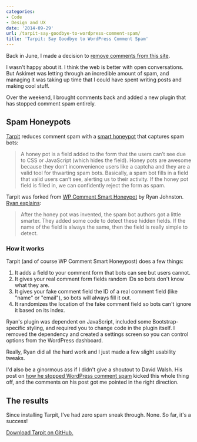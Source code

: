 ```yaml
---
categories:
- Code
- Design and UX
date: '2014-09-29'
url: /tarpit-say-goodbye-to-wordpress-comment-spam/
title: 'Tarpit: Say Goodbye to WordPress Comment Spam'
---
```


Back in June, I made a decision to [remove comments from this site](/disabling-comments/).

I wasn't happy about it. I think the web is better with open conversations. But Askimet was letting through an incredible amount of spam, and managing it was taking up time that I could have spent writing posts and making cool stuff.

Over the weekend, I brought comments back and added a new plugin that has stopped comment spam entirely.

<!--more-->

## Spam Honeypots

[Tarpit](https://github.com/cferdinandi/tarpit) reduces comment spam with a [smart honeypot](http://www.smartfile.com/blog/captchas-dont-work-how-to-trick-spam-bots-with-a-smarter-honey-pot/) that captures spam bots:

> A honey pot is a field added to the form that the users can’t see due to CSS or JavaScript (which hides the field). Honey pots are awesome because they don’t inconvenience users like a captcha and they are a valid tool for thwarting spam bots. Basically, a spam bot fills in a field that valid users can’t see, alerting us to their activity. If the honey pot field is filled in, we can confidently reject the form as spam.

Tarpit was forked from [WP Comment Smart Honeypot](https://github.com/freak3dot/wp-smart-honeypot) by Ryan Johnston. [Ryan explains](http://www.smartfile.com/blog/captchas-dont-work-how-to-trick-spam-bots-with-a-smarter-honey-pot/):

> After the honey pot was invented, the spam bot authors got a little smarter. They added some code to detect these hidden fields. If the name of the field is always the same, then the field is really simple to detect.

### How it works

Tarpit (and of course WP Comment Smart Honeypost) does a few things:

1. It adds a field to your comment form that bots can see but users cannot.
2. It gives your real comment form fields random IDs so bots don't know what they are.
3. It gives your fake comment field the ID of a real comment field (like "name" or "email"), so bots will always fill it out.
4. It randomizes the location of the fake comment field so bots can't ignore it based on its index.

Ryan's plugin was dependent on JavaScript, included some Bootstrap-specific styling, and required you to change code in the plugin itself. I removed the dependency and created a settings screen so you can control options from the WordPress dashboard.

Really, Ryan did all the hard work and I just made a few slight usability tweaks.

I'd also be a ginormous ass if I didn't give a shoutout to David Walsh. His post on [how he stopped WordPress comment spam](http://davidwalsh.name/wordpress-comment-spam) kicked this whole thing off, and the comments on his post got me pointed in the right direction.

## The results

Since installing Tarpit, I've had zero spam sneak through. None. So far, it's a success!

[Download Tarpit on GitHub.](https://github.com/cferdinandi/tarpit)